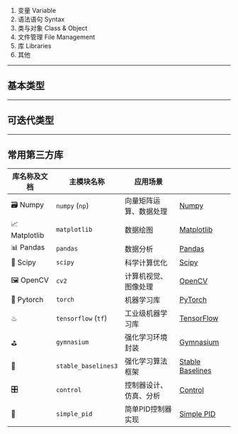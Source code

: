 
1. 变量 Variable
2. 语法语句 Syntax
3. 类与对象 Class & Object
4. 文件管理 File Management
5. 库 Libraries
6. 其他



---
## 基本类型 



---
## 可迭代类型



---
## 常用第三方库

| 库名称及文档        | 主模块名称               | 应用场景        |                                                                           |
| ------------- | ------------------- | ----------- | ------------------------------------------------------------------------- |
| 🗃 Numpy      | `numpy` (`np`)      | 向量矩阵运算、数据处理 | [Numpy](https://numpy.org/doc/stable/user/index.html#user)                |
| 📈 Matplotlib | `matplotlib`        | 数据绘图        | [Matplotlib](https://matplotlib.org/stable/index.html)                    |
| 📊 Pandas     | `pandas`            | 数据分析        | [Pandas](https://pandas.pydata.org/docs/user_guide/index.html#user-guide) |
| 🎰 Scipy      | `scipy`             | 科学计算优化      | [Scipy](https://docs.scipy.org/doc/scipy/reference/index.html#scipy-api)  |
| 🖼 OpenCV     | `cv2`               | 计算机视觉、图像处理  | [OpenCV](https://docs.opencv.org/4.x/d6/d00/tutorial_py_root.html)        |
| 🔦 Pytorch    | `torch`             | 机器学习库       | [PyTorch](https://pytorch.org/docs/stable/index.html)                     |
| ♨             | `tensorflow` (`tf`) | 工业级机器学习库    | [TensorFlow](https://www.tensorflow.org/api_docs/python/tf/all_symbols)   |
| ⛳             | `gymnasium`         | 强化学习环境封装    | [Gymnasium](https://gymnasium.farama.org/)                                |
| 🏀            | `stable_baselines3` | 强化学习算法框架    | [Stable Baselines](https://stable-baselines3.readthedocs.io/en/master/)   |
| 🎛            | `control`           | 控制器设计、仿真、分析 | [Control](https://python-control.readthedocs.io/en/0.10.1/#)              |
| 🚢            | `simple_pid`        | 简单PID控制器实现  | [Simple PID](https://simple-pid.readthedocs.io/en/latest/user_guide.html) |


